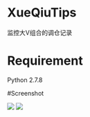# XueQiuTips
监控大V组合的调仓记录

# Requirement
Python 2.7.8

#Screenshot

![](http://7xiql0.com1.z0.glb.clouddn.com/2.png)
![](http://7xiql0.com1.z0.glb.clouddn.com/4.png)
